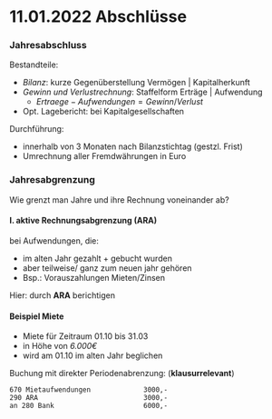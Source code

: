 # 11.01.2022 Abschlüsse



### Jahresabschluss

Bestandteile:

- *Bilanz*: kurze Gegenüberstellung Vermögen | Kapitalherkunft
- *Gewinn und Verlustrechnung*: Staffelform Erträge | Aufwendung
    - $Ertraege - Aufwendungen = Gewinn / Verlust$ 
- Opt. Lagebericht: bei Kapitalgesellschaften 

Durchführung:

- innerhalb von 3 Monaten nach Bilanzstichtag (gestzl. Frist)
- Umrechnung aller Fremdwährungen in Euro



### Jahresabgrenzung

Wie grenzt man Jahre und ihre Rechnung voneinander ab? 

#### I. aktive Rechnungsabgrenzung (ARA)

bei Aufwendungen, die:

- im alten Jahr gezahlt + gebucht wurden
- aber teilweise/ ganz zum neuen jahr gehören
- Bsp.: Vorauszahlungen Mieten/Zinsen

Hier: durch **ARA** berichtigen

#### Beispiel Miete

- Miete für Zeitraum 01.10 bis 31.03 
- in Höhe von *6.000€* 
- wird am 01.10 im alten Jahr beglichen

Buchung mit direkter Periodenabrenzung: (**klausurrelevant**)

```
670 Mietaufwendungen             3000,-
290 ARA                          3000,-
an 280 Bank                      6000,-
```

